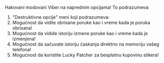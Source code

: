 Hakovani modovani Viber na naprednim opcijama!
To podrazumeva:
1. "Destruktivne opcije" meni koji podrazumeva:
1. Mogućnost da vidite obrisane poruke kao i vreme kada je poruka obrisana!
2. Mogućnost da vidide istoriju izmene poruke kao i vreme kada je izmenjena!
3. Mogućnost da sačuvate istoriju ćaskanja direktno na memoriju vašeg telefona!
4. Mogućnost da koristite Lucky Patcher za besplatnu kupovinu stikera!
